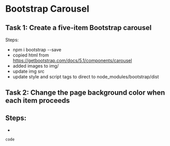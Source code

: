 # Bootstrap Carousel

## Task 1: Create a five-item Bootstrap carousel
Steps:
- npm i bootstrap --save
- copied html from https://getbootstrap.com/docs/5.1/components/carousel
- added images to img/
- update img src 
- update style and script tags to direct to node_modules/bootstrap/dist

## Task 2: Change the page background color when each item proceeds
Steps:
- 
-
```
code
```